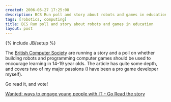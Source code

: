 ```yaml
---
created: 2006-05-27 17:25:08
description: BCS Run poll and story about robots and games in education
tags: [robotics, computing]
title: BCS Run poll and story about robots and games in education
layout: post
---
```

{% include JB/setup %}

The [British Computer Society](http://www.bcs.org) are running a story and a poll on whether building robots and programming computer games should be used to encourage learning in 14-19 year olds. The article has quite some depth, and covers two of my major passions (I have been a pro game developer myself).

Go read it, and vote!

[Wanted: ways to engage young people with IT - Go Read the story](http://www.bcs.org/server.php?show=ConWebDoc.4427)
